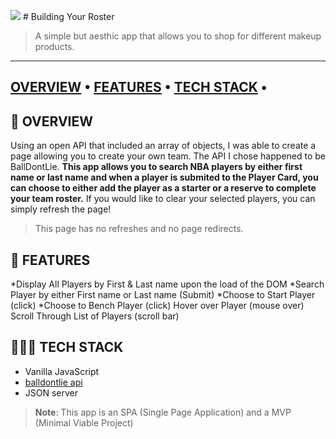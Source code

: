![](images/filenameNBALogo.jpeg) # Building Your Roster
> A simple but aesthic app that allows you to shop for different makeup products.
---
[OVERVIEW](https://github.com/LcMason/NBAProject#overview) • 
[FEATURES](https://github.com/LcMason/NBAProject#features) • 
[TECH STACK](https://github.com/LcMason/NBAProject#tech-stack) • 
---
## 📖 OVERVIEW 
Using an open API that included an array of objects, I was able to create a page allowing you to create your own team. The API I chose happened to be BallDontLie. **This app allows you to search NBA players by either first name or last name and when a player is submited to the Player Card, you can choose to either add the player as a starter or a reserve to complete your team roster.** If you would like to clear your selected players, you can simply refresh the page! 



>This page has no refreshes and no page redirects. 

## 🌟 FEATURES
*Display All Players by First & Last name upon the load of the DOM
*Search Player by either First name or Last name (Submit)
*Choose to Start Player (click)
*Choose to Bench Player (click)
Hover over Player (mouse over)
Scroll Through List of Players (scroll bar)


## 👩🏽‍💻 TECH STACK
- Vanilla JavaScript
- [balldontlie api](https://dribbble.com/shots/6388438-Player-Stats)
- JSON server

>**Note**: This app is an SPA (Single Page Application) and a MVP (Minimal Viable Project)
